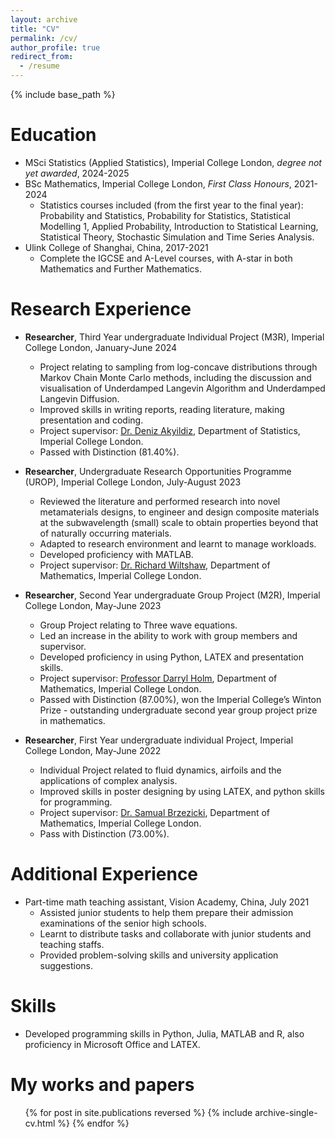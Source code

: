```yaml
---
layout: archive
title: "CV"
permalink: /cv/
author_profile: true
redirect_from:
  - /resume
---
```


{% include base_path %}

Education
======
* MSci Statistics (Applied Statistics), Imperial College London, *degree not yet awarded*, 2024-2025
* BSc Mathematics, Imperial College London, *First Class Honours*, 2021-2024
  * Statistics courses included (from the first year to the final year): Probability and Statistics, Probability for Statistics, Statistical Modelling 1, Applied Probability, Introduction to Statistical Learning, Statistical Theory, Stochastic Simulation and Time Series Analysis.
* Ulink College of Shanghai, China, 2017-2021
  * Complete the IGCSE and A-Level courses, with A-star in both Mathematics and Further Mathematics.

Research Experience
======
* **Researcher**, Third Year undergraduate Individual Project (M3R), Imperial College London, January-June 2024
  * Project relating to sampling from log-concave distributions through Markov Chain Monte Carlo methods, including the discussion and visualisation of Underdamped Langevin Algorithm and Underdamped Langevin Diffusion.
  * Improved skills in writing reports, reading literature, making presentation and coding.
  * Project supervisor: [Dr. Deniz Akyildiz](https://akyildiz.me/), Department of Statistics, Imperial College London.
  * Passed with Distinction (81.40%).

* **Researcher**, Undergraduate Research Opportunities Programme (UROP), Imperial College London, July-August 2023
  * Reviewed the literature and performed research into novel metamaterials designs, to engineer and design composite materials at the subwavelength (small) scale to obtain properties beyond that of naturally occurring materials.
  * Adapted to research environment and learnt to manage workloads.
  * Developed proficiency with MATLAB.
  * Project supervisor: [Dr. Richard Wiltshaw](https://uk.linkedin.com/in/richard-wiltshaw-aa3026132), Department of Mathematics, Imperial College London.

* **Researcher**, Second Year undergraduate Group Project (M2R), Imperial College London, May-June 2023
  * Group Project relating to Three wave equations.
  * Led an increase in the ability to work with group members and supervisor.
  * Developed proficiency in using Python, LATEX and presentation skills.
  * Project supervisor: [Professor Darryl Holm](https://profiles.imperial.ac.uk/d.holm/about), Department of Mathematics, Imperial College London.
  * Passed with Distinction (87.00%), won the Imperial College’s Winton Prize - outstanding undergraduate second year group project prize in mathematics.

* **Researcher**, First Year undergraduate individual Project, Imperial College London, May-June 2022
  * Individual Project related to fluid dynamics, airfoils and the applications of complex analysis.
  * Improved skills in poster designing by using LATEX, and python skills for programming.
  * Project supervisor: [Dr. Samual Brzezicki](https://profiles.imperial.ac.uk/samuel.brzezicki10), Department of Mathematics, Imperial College London.
  * Pass with Distinction (73.00%).

Additional Experience
======
* Part-time math teaching assistant, Vision Academy, China, July 2021
  * Assisted junior students to help them prepare their admission examinations of the senior high schools.
  * Learnt to distribute tasks and collaborate with junior students and teaching staffs.
  * Provided problem-solving skills and university application suggestions.

Skills
======
* Developed programming skills in Python, Julia, MATLAB and R, also proficiency in Microsoft Office and LATEX.

My works and papers
======
  <ul>{% for post in site.publications reversed %}
    {% include archive-single-cv.html %}
  {% endfor %}</ul>
  

